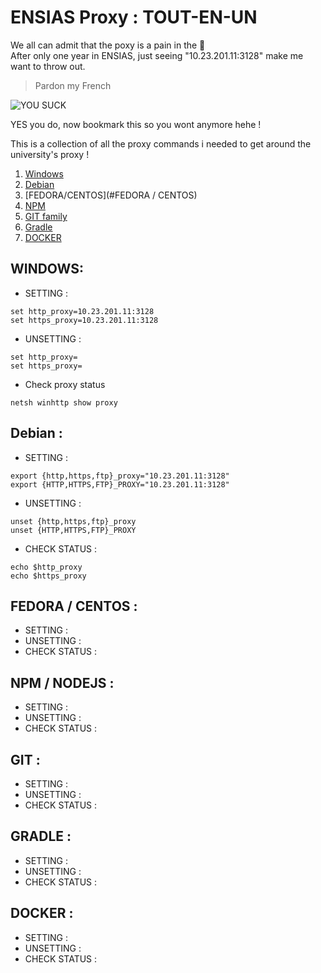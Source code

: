 # ENSIAS Proxy : TOUT-EN-UN

We all can admit that the poxy is a pain in the 🍑 <br/>
After only one year in ENSIAS, just seeing "10.23.201.11:3128" make me want to throw out.  

> Pardon my French

![YOU SUCK](https://i.imgur.com/wtw2lOR.jpg)

YES you do, now bookmark this so you wont anymore hehe !

This is a collection of all the proxy commands i needed to get around the university's proxy !
1. [Windows](#windows)
2. [Debian](#Debian)
3. [FEDORA/CENTOS](#FEDORA / CENTOS) 
4. [NPM](#NPM)
5. [GIT family](#GIT)
6. [Gradle](#GRADLE)
7. [DOCKER](#DOCKER)


## WINDOWS:
  * SETTING :
  ```
  set http_proxy=10.23.201.11:3128
  set https_proxy=10.23.201.11:3128
  ```
  * UNSETTING :
  ```
  set http_proxy=
  set https_proxy=
  ```
  * Check proxy status
  ```
  netsh winhttp show proxy
  ```
## Debian :
 * SETTING :
``` 
export {http,https,ftp}_proxy="10.23.201.11:3128"
export {HTTP,HTTPS,FTP}_PROXY="10.23.201.11:3128"
```
 * UNSETTING :
 ```
 unset {http,https,ftp}_proxy
 unset {HTTP,HTTPS,FTP}_PROXY
 ```
 * CHECK STATUS :
 ```
 echo $http_proxy
 echo $https_proxy
 ```
 ## FEDORA / CENTOS :
  * SETTING :
  * UNSETTING :
  * CHECK STATUS :
 ## NPM / NODEJS :
  * SETTING :
  * UNSETTING :
  * CHECK STATUS :
 ## GIT :
  * SETTING :
  * UNSETTING :
  * CHECK STATUS :
 ## GRADLE :
  * SETTING :
  * UNSETTING :
  * CHECK STATUS :
 ## DOCKER :
  * SETTING :
  * UNSETTING :
  * CHECK STATUS :
